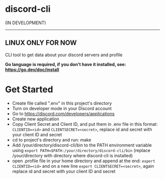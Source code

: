 # discord-cli
(IN DEVELOPMENT)

---

## LINUX ONLY FOR NOW

CLI tool to get data about your discord servers and profile

**Go language is required, if you don't have it installed, see: https://go.dev/doc/install**

# Get Started
- Create file called ".env" in this project's directory
- Turn on developer mode in your Discord account
- Go to https://discord.com/developers/applications
- Create new application
- Copy Client Secret and Client ID, and put them in .env file in this format: `CLIENTID=<id>` and `CLIENTSECRET=<secret>`, replace id and secret with your client ID and secret
- cd to project's directory and run: make
- Add /your/directory/discord-cli/bin to the PATH environment variable using `export PATH=$PATH:/your/directory/discord-cli/bin` (replace /your/directory with directory where discord-cli is installed)
- open .profile file in your home directory and append at the end: `export CLIENTID=<id>` and on a new line `export CLIENTSECRET=<secret>`, again replace id and secret with your client ID and secret

